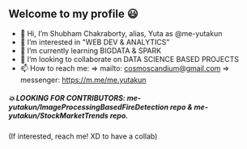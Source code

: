 ## Welcome to my profile 😃
- 👋 Hi, I’m Shubham Chakraborty, alias, Yuta as @me-yutakun
- 👀 I’m interested in "WEB DEV & ANALYTICS"
- 🌱 I’m currently learning BIGDATA & SPARK
- 💞️ I’m looking to collaborate on DATA SCIENCE BASED PROJECTS
- 📫 How to reach me: 
                   => mailto: cosmoscandium@gmail.com
                   => messenger: https://m.me/me.yutakun
##### 💥 LOOKING FOR CONTRIBUTORS: me-yutakun/ImageProcessingBasedFireDetection repo & me-yutakun/StockMarketTrends repo.
(If interested, reach me! XD to have a collab)
<!---
me-yutakun/me-yutakun is a ✨ special ✨ repository because its `README.md` (this file) appears on your GitHub profile.
You can click the Preview link to take a look at your changes.
--->
